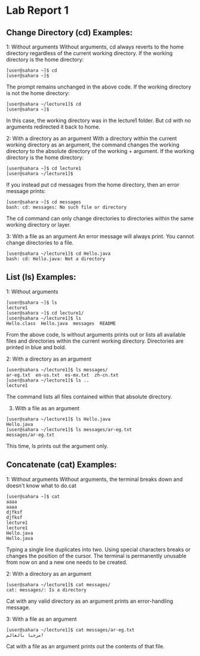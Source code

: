 # Lab Report 1

## Change Directory (cd) Examples:
1: Without arguments
Without arguments, cd always reverts to the home directory regardless of the current working directory.
If the working directory is the home directory:
```
[user@sahara ~]$ cd
[user@sahara ~]$
```
The prompt remains unchanged in the above code. If the working directory is not the home directory:
```
[user@sahara ~/lecture1]$ cd
[user@sahara ~]$
```
In this case, the working directory was in the lecture1 folder. But cd with no arguments redirected it back to home. 

2: With a directory as an argument
With a directory within the current working directory as an argument, the command changes the working directory to the absolute directory of the working + argument.
If the working directory is the home directory:
```
[user@sahara ~]$ cd lecture1
[user@sahara ~/lecture1]$
```
If you instead put cd messages from the home directory, then an error message prints:
```
[user@sahara ~]$ cd messages
bash: cd: messages: No such file or directory
```
The cd command can only change directories to directories within the same working directory or layer.

3: With a file as an argument
An error message will always print. You cannot change directories to a file.
```
[user@sahara ~/lecture1]$ cd Hello.java
bash: cd: Hello.java: Not a directory
```

## List (ls) Examples:
1: Without arguments
```
[user@sahara ~]$ ls
lecture1
[user@sahara ~]$ cd lecture1/
[user@sahara ~/lecture1]$ ls
Hello.class  Hello.java  messages  README
```
From the above code, ls without arguments prints out or lists all available files and directories within the current working directory. Directories are printed in blue and bold.

2: With a directory as an argument
```
[user@sahara ~/lecture1]$ ls messages/
ar-eg.txt  en-us.txt  es-mx.txt  zh-cn.txt
[user@sahara ~/lecture1]$ ls ..
lecture1
```
The command lists all files contained within that absolute directory. 

3. With a file as an argument
```
[user@sahara ~/lecture1]$ ls Hello.java 
Hello.java
[user@sahara ~/lecture1]$ ls messages/ar-eg.txt 
messages/ar-eg.txt
```
This time, ls prints out the argument only.

## Concatenate (cat) Examples:
1: Without arguments
Without arguments, the terminal breaks down and doesn't know what to do.cat
```
[user@sahara ~]$ cat
aaaa
aaaa
djfksf
djfksf
lecture1
lecture1
Hello.java
Hello.java
```
Typing a single line duplicates into two. Using special characters breaks or changes the position of the cursor. The terminal is permanently unusable from now on and a new one needs to be created.

2: With a directory as an argument
```
[user@sahara ~/lecture1]$ cat messages/
cat: messages/: Is a directory
```
Cat with any valid directory as an argument prints an error-handling message.

3: With a file as an argument
```
[user@sahara ~/lecture1]$ cat messages/ar-eg.txt 
مرحبا بالعالم!
```
Cat with a file as an argument prints out the contents of that file.
